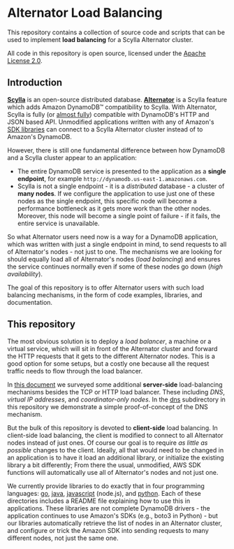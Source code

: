 # Alternator Load Balancing

This repository contains a collection of source code and scripts that can
be used to implement **load balancing** for a Scylla Alternator cluster.

All code in this repository is open source, licensed under the
[Apache License 2.0](LICENSE).

## Introduction

**[Scylla](https://github.com/scylladb/scylla)** is an open-source distributed
database.  **[Alternator](https://docs.scylladb.com/using-scylla/alternator/)**
is a Scylla feature which adds Amazon DynamoDB&trade; compatibility to
Scylla. With Alternator, Scylla is fully (or [almost fully](https://github.com/scylladb/scylla/blob/master/docs/alternator/alternator.md#current-compatibility-with-dynamodb))
compatible with DynamoDB's HTTP and JSON based API. Unmodified applications
written with any of Amazon's [SDK libraries](https://aws.amazon.com/tools/)
can connect to a Scylla Alternator cluster instead of to Amazon's DynamoDB.

However, there is still one fundamental difference between how DynamoDB
and a Scylla cluster appear to an application:
  * The entire DynamoDB service is presented to the application as a
    **single endpoint**, for example
    `http://dynamodb.us-east-1.amazonaws.com`.
  * Scylla is not a single endpoint - it is a _distributed_ database - a
    cluster of **many nodes**.
If we configure the application to use just one of these nodes as the
single endpoint, this specific node will become a performance bottleneck
as it gets more work than the other nodes. Moreover, this node will become
a single point of failure - if it fails, the entire service is unavailable.

So what Alternator users need now is a way for a DynamoDB application, which
was written with just a single endpoint in mind, to send requests to all of
Alternator's nodes - not just to one. The mechanisms we are looking for should
equally load all of Alternator's nodes (_load balancing_) and ensures the
service continues normally even if some of these nodes go down (_high
availability_).

The goal of this repository is to offer Alternator users with such
load balancing mechanisms, in the form of code examples, libraries,
and documentation.

## This repository

The most obvious solution is to deploy a _load balancer_, a machine
or a virtual service, which will sit in front of the Alternator cluster
and forward the HTTP requests that it gets to the different Alternator nodes.
This is a good option for some setups, but a costly one because all the
request traffic needs to flow through the load balancer.

In [this document](https://docs.google.com/document/d/1twgrs6IM1B10BswMBUNqm7bwu5HCm47LOYE-Hdhuu_8/) we surveyed some additional **server-side**
load-balancing mechanisms besides the TCP or HTTP load balancer.
These including _DNS_, _virtual IP addresses_, and _coordinator-only nodes_.
In the [dns](dns) subdirectory in this repository we demonstrate a simple
proof-of-concept of the DNS mechanism.

But the bulk of this repository is devoted to **client-side** load balancing.
In client-side load balancing, the client is modified to connect to all
Alternator nodes instead of just ones. Of course our goal is to require
_as little as possible_ changes to the client. Ideally, all that would need 
to be changed in an application is to have it load an additional library,
or initialize the existing library a bit differently; From there the usual,
unmodified, AWS SDK functions will automatically use all of Alternator's
nodes and not just one.

We currently provide libraries to do exactly that in four programming
languages: [go](go), [java](java), [javascript](javascript) (node.js), and
[python](python). Each of these directories includes a README file
explaining how to use this in applications. These libraries are not
complete DynamoDB drivers - the application continues to use Amazon's
SDKs (e.g., boto3 in Python) - but our libraries automatically retrieve
the list of nodes in an Alternator cluster, and configure or trick
the Amazon SDK into sending requests to many different nodes, not just
the same one.
